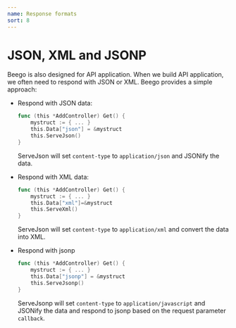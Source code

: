 ```yaml
---
name: Response formats
sort: 8
---
```


# JSON, XML and JSONP

Beego is also designed for API application. When we build API application, we often need to respond with JSON or XML. Beego provides a simple approach:

- Respond with JSON data:

	```go
	func (this *AddController) Get() {
		mystruct := { ... }
		this.Data["json"] = &mystruct
		this.ServeJson()
	}
	```
  ServeJson will set `content-type` to `application/json` and JSONify the data.

- Respond with XML data:
	
	```go
	func (this *AddController) Get() {
		mystruct := { ... }
		this.Data["xml"]=&mystruct
		this.ServeXml()
	}
	```
  ServeJson will set `content-type` to `application/xml` and convert the data into XML.

- Respond with jsonp

	```go
	func (this *AddController) Get() {
		mystruct := { ... }
		this.Data["jsonp"] = &mystruct
		this.ServeJsonp()
	}
	```
  ServeJsonp will set `content-type` to `application/javascript` and JSONify the data and respond to jsonp based on the request parameter `callback`.
